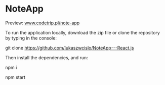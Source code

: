 # NoteApp

Preview: www.codetrip.pl/note-app

To run the application locally, download the zip file or clone the repository by typing in the console:

git clone https://github.com/lukaszwcislo/NoteApp---React.js

Then install the dependencies, and run:

npm i

npm start
